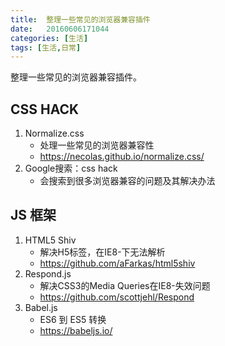 ```yaml
---
title:  整理一些常见的浏览器兼容插件
date:   20160606171044
categories: [生活]
tags: [生活,日常]
---
```


整理一些常见的浏览器兼容插件。

## CSS HACK

1. Normalize.css
    * 处理一些常见的浏览器兼容性
    * https://necolas.github.io/normalize.css/
1. Google搜索：css hack
    * 会搜索到很多浏览器兼容的问题及其解决办法

## JS 框架

1. HTML5 Shiv
    * 解决H5标签，在IE8-下无法解析
    * https://github.com/aFarkas/html5shiv
1. Respond.js
    * 解决CSS3的Media Queries在IE8-失效问题
    * https://github.com/scottjehl/Respond
1. Babel.js
    * ES6 到 ES5 转换
    * https://babeljs.io/